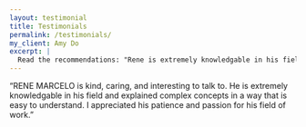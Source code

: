 ```yaml
---
layout: testimonial
title: Testimonials
permalink: /testimonials/
my_client: Amy Do
excerpt: |
  Read the recommendations: "Rene is extremely knowledgable in his field and explained complex concepts in a way that is easy to understand."
---
```



“RENE MARCELO is kind, caring, and interesting to talk to. He is extremely knowledgable in his field and explained complex concepts in a way that is easy to understand. I appreciated his patience and passion for his field of work.”

